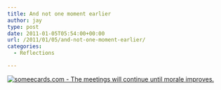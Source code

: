 ```yaml
---
title: And not one moment earlier
author: jay
type: post
date: 2011-01-05T05:54:00+00:00
url: /2011/01/05/and-not-one-moment-earlier/
categories:
  - Reflections

---
```

[![someecards.com - The meetings will continue until morale improves.][1]][2]

 [1]: http://cdn.someecards.com/someecards/usercards/1294188772572_3630952.png
 [2]: http://www.someecards.com/usercards/nsviewcard/82d60fa22d8e61fb539781fc4168a0a3
